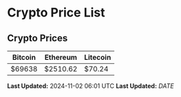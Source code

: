 # Crypto Price List

## Crypto Prices
| Bitcoin | Ethereum | Litecoin |
| ------- | -------- | -------- |
| $69638 | $2510.62 | $70.24 |
**Last Updated:** 2024-11-02 06:01 UTC
**Last Updated:** $DATE$
